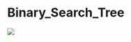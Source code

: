 # Binary_Search_Tree

![](https://upload.wikimedia.org/wikipedia/commons/thumb/f/f7/Binary_tree.svg/1200px-Binary_tree.svg.png)
